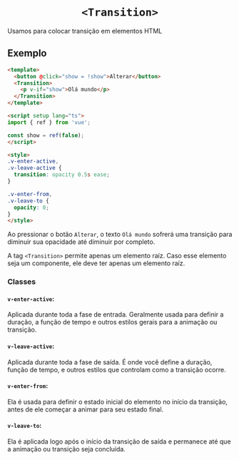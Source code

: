<h1 align="center"><code>&ltTransition&gt</code></h1>

Usamos para colocar transição em elementos HTML

## Exemplo

```html
<template>
  <button @click="show = !show">Alterar</button>
  <Transition>
    <p v-if="show">Olá mundo</p>
  </Transition>
</template>

<script setup lang="ts">
import { ref } from 'vue';

const show = ref(false);
</script>

<style>
.v-enter-active,
.v-leave-active {
  transition: opacity 0.5s ease;
}

.v-enter-from,
.v-leave-to {
  opacity: 0;
}
</style>
```

Ao pressionar o botão `Alterar`, o texto `Olá mundo` sofrerá uma transição para diminuir sua opacidade até diminuir por completo.

A tag `<Transition>` permite apenas um elemento raíz. Caso esse elemento seja um componente, ele deve ter apenas um elemento raíz.

### Classes

#### `v-enter-active`:

Aplicada durante toda a fase de entrada. Geralmente usada para definir a duração, a função de tempo e outros estilos gerais para a animação ou transição.

#### `v-leave-active`:

Aplicada durante toda a fase de saída. É onde você define a duração, função de tempo, e outros estilos que controlam como a transição ocorre.

#### `v-enter-from`:

Ela é usada para definir o estado inicial do elemento no início da transição, antes de ele começar a animar para seu estado final.

#### `v-leave-to`:

Ela é aplicada logo após o início da transição de saída e permanece até que a animação ou transição seja concluída.